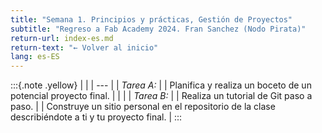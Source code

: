 ```yaml
---
title: "Semana 1. Principios y prácticas, Gestión de Proyectos"
subtitle: "Regreso a Fab Academy 2024. Fran Sanchez (Nodo Pirata)"
return-url: index-es.md
return-text: "← Volver al inicio"
lang: es-ES
---
```

:::{.note .yellow}
|     |
| --- |
| *Tarea A:* |
| Planifica y realiza un boceto de un potencial proyecto final.  |
|     |
| *Tarea B:* |
| Realiza un tutorial de Git paso a paso. |
| Construye un sitio personal en el repositorio de la clase describiéndote a ti y tu proyecto final. |
:::

